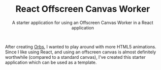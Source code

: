<h1 align="center">
    React Offscreen Canvas Worker
</h1>

<p align="center">
    A starter application for using an Offscreen Canvas Worker in a React application
</p>

<br/>

After creating [Orbs](https://github.com/devklick/orbs), I wanted to play around 
with more HTML5 animations. Since I like using React, and using an offscreen 
canvas is almost definitely worthwhile (compared to a standard canvas), I've 
created this starter application which can be used as a template. 
